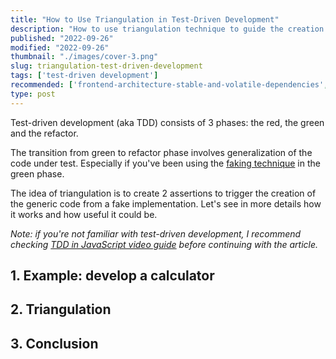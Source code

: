 ```yaml
---
title: "How to Use Triangulation in Test-Driven Development"
description: "How to use triangulation technique to guide the creation of generic code in test-driven development."  
published: "2022-09-26"
modified: "2022-09-26"
thumbnail: "./images/cover-3.png"
slug: triangulation-test-driven-development
tags: ['test-driven development']
recommended: ['frontend-architecture-stable-and-volatile-dependencies', '7-architectural-attributes-of-a-reliable-react-component']
type: post
---
```


Test-driven development (aka TDD) consists of 3 phases: the red, the green and the refactor.  

The transition from green to refactor phase involves generalization of the code under test. Especially if you've been using the [faking technique](https://www.qwan.eu/2021/07/20/tdd-faking-cheating.html) in the green phase.   

The idea of triangulation is to create 2 assertions to trigger the creation of the generic code from a fake implementation. Let's see in more details how it works and how useful it could be.  

*Note: if you're not familiar with test-driven development, I recommend checking [TDD in JavaScript video guide](https://www.youtube.com/watch?v=89Pl2Uok8xc) before continuing with the article.*

## 1. Example: develop a calculator



## 2. Triangulation

## 3. Conclusion

